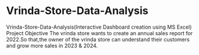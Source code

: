 # Vrinda-Store-Data-Analysis
Vrinda-Store-Data-Analysis(Interactive Dashboard creation using MS Excel)
Project Objective
The vrinda store wants to create an annual sales report for 2022.So that,the owner of the vrinda store can
understand their customers and grow more sales in 2023 & 2024.
